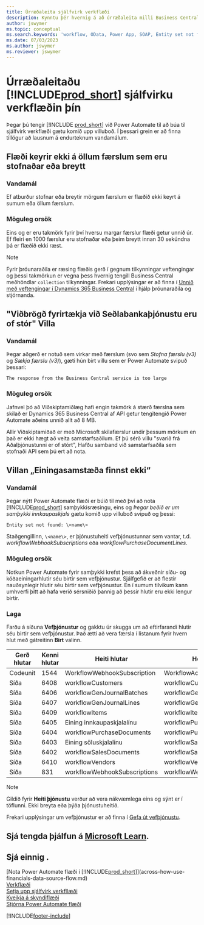 ```yaml
---
title: Úrræðaleita sjálfvirk verkflæði
description: Kynntu þér hvernig á að úrræðaleita milli Business Central og Power Automate þegar sjálfvirkt verkflæði er búið til.
author: jswymer
ms.topic: conceptual
ms.search.keywords: 'workflow, OData, Power App, SOAP, Entity set not found, workflowWebhookSubscriptions, Power Automate,'
ms.date: 07/03/2023
ms.author: jswymer
ms.reviewer: jswymer
---
```


# Úrræðaleitaðu [!INCLUDE[prod_short](includes/prod_short.md)] sjálfvirku verkflæðin þín

Þegar þú tengir [!INCLUDE [prod_short](includes/prod_short.md)] við Power Automate til að búa til sjálfvirk verkflæði gætu komið upp villuboð. Í þessari grein er að finna tillögur að lausnum á endurteknum vandamálum.

## Flæði keyrir ekki á öllum færslum sem eru stofnaðar eða breytt

### Vandamál

Ef atburður stofnar eða breytir mörgum færslum er flæðið ekki keyrt á sumum eða öllum færslum.

### Möguleg orsök

Eins og er eru takmörk fyrir því hversu margar færslur flæði getur unnið úr. Ef fleiri en 1000 færslur eru stofnaðar eða þeim breytt innan 30 sekúndna þá er flæðið ekki ræst.

> [!NOTE]
> Fyrir þróunaraðila er ræsing flæðis gerð í gegnum tilkynningar veftengingar og þessi takmörkun er vegna þess hvernig tengill Business Central meðhöndlar `collection` tilkynningar. Frekari upplýsingar er að finna í [Unnið með veftengingar í Dynamics 365 Business Central](/dynamics365/business-central/dev-itpro/api-reference/v2.0/dynamics-subscriptions#notes-for-power-automate-flows) í hjálp þróunaraðila og stjórnanda.

## "Viðbrögð fyrirtækja við Seðlabankaþjónustu eru of stór" Villa

### Vandamál

Þegar aðgerð er notuð sem virkar með færslum (svo sem  *Stofna færslu (v3)*  og  *Sækja færslu (v3)*), gæti hún birt villu sem er  Power Automate  svipuð þessari:

`The response from the Business Central service is too large`

### Möguleg orsök

Jafnvel þó að Viðskiptamiðlæg hafi engin takmörk á stærð færslna sem skilað er  Dynamics 365 Business Central  af API getur tengitengið  Power Automate  aðeins unnið allt að 8 MB.

Allir Viðskiptamiðað er með Microsoft skilafærslur undir þessum mörkum en það er ekki hægt að veita samstarfsaðilum. Ef þú sérð villu "svarið frá Aðalþjónustunni er of stórt", Hafðu samband við samstarfsaðila sem stofnaði API sem þú ert að nota.

## Villan „Einingasamstæða finnst ekki“

### Vandamál

Þegar nýtt Power Automate flæði er búið til með því að nota [!INCLUDE[prod_short](includes/prod_short.md)] samþykkisræsingu, eins og *Þegar beðið er um samþykki innkaupaskjals* gætu komið upp villuboð svipuð og þessi:

`Entity set not found: \<name\>`

Staðgengillinn, `\<name\>`, er þjónustuheiti vefþjónustunnar sem vantar, t.d. *workflowWebhookSubscriptions* eða *workflowPurchaseDocumentLines*.

### Möguleg orsök

Notkun Power Automate fyrir samþykki krefst þess að ákveðnir síðu- og kóðaeiningarhlutir séu birtir sem vefþjónustur. Sjálfgefið er að flestir nauðsynlegir hlutir séu birtir sem vefþjónustur. En í sumum tilvikum kann umhverfi þitt að hafa verið sérsniðið þannig að þessir hlutir eru ekki lengur birtir.

### Laga

Farðu á síðuna **Vefþjónustur** og gakktu úr skugga um að eftirfarandi hlutir séu birtir sem vefþjónustur. Það ætti að vera færsla í listanum fyrir hvern hlut með gátreitinn **Birt** valinn.  

| Gerð hlutar | Kenni hlutar | Heiti hlutar | Heiti þjónustu |
|--|--|--|--|
| Codeunit | 1544 | WorkflowWebhookSubscription | WorkflowActionResponse |
| Síða | 6408 | workflowCustomers | workflowCustomers |
| Síða | 6406 | workflowGenJournalBatches | workflowGenJournalBatches |
| Síða | 6407 | workflowGenJournalLines | workflowGenJournalLines |
| Síða | 6409 | workflowItems | workflowItems |
| Síða | 6405 | Eining innkaupaskjalalínu | workflowPurchaseDocumentLines |
| Síða | 6404 | workflowPurchaseDocuments | workflowPurchaseDocuments |
| Síða | 6403 | Eining söluskjalalínu | workflowSalesDocumentLines |
| Síða | 6402 | workflowSalesDocuments | workflowSalesDocuments |
| Síða | 6410 | workflowVendors | workflowVendors |
| Síða | 831 | workflowWebhookSubscriptions | workflowWebhookSubscriptions |

> [!NOTE]
> Gildið fyrir **Heiti þjónustu** verður að vera nákvæmlega eins og sýnt er í töflunni. Ekki breyta eða þýða þjónustuheitið.

Frekari upplýsingar um vefþjónustur er að finna í [Gefa út vefþjónustu](across-how-publish-web-service.md).

## Sjá tengda þjálfun á [Microsoft Learn](/learn/modules/use-power-automate/).

## Sjá einnig .

[Nota Power Automate flæði í [!INCLUDE[prod_short](includes/prod_short.md)]](across-how-use-financials-data-source-flow.md)  
[Verkflæði](across-workflow.md)  
[Setja upp sjálfvirk verkfllæði](/dynamics365/business-central/dev-itpro/powerplatform/automate-workflows)  
[Kveikja á skyndiflæði](/dynamics365/business-central/dev-itpro/powerplatform/instant-flows)  
[Stjórna Power Automate flæði](/dynamics365/business-central/dev-itpro/powerplatform/manage-power-automate-flows)  

[!INCLUDE[footer-include](includes/footer-banner.md)]
